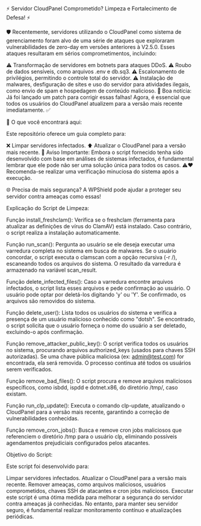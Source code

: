 ⚡ Servidor CloudPanel Comprometido? Limpeza e Fortalecimento de Defesa! ⚡

🛡️ Recentemente, servidores utilizando o CloudPanel como sistema de gerenciamento foram alvo de uma série de ataques que exploraram vulnerabilidades de zero-day em versões anteriores à V2.5.0. Esses ataques resultaram em sérios comprometimentos, incluindo:

⚠️ Transformação de servidores em botnets para ataques DDoS.
⚠️ Roubo de dados sensíveis, como arquivos .env e db.sq3.
⚠️ Escalonamento de privilégios, permitindo o controle total do servidor.
⚠️ Instalação de malwares, desfiguração de sites e uso do servidor para atividades ilegais, como envio de spam e hospedagem de conteúdo malicioso.
🚀 Boa notícia: Já foi lançado um patch para corrigir essas falhas! Agora, é essencial que todos os usuários do CloudPanel atualizem para a versão mais recente imediatamente. ✅

🔧 O que você encontrará aqui:

Este repositório oferece um guia completo para:

❌ Limpar servidores infectados.
⬆ Atualizar o CloudPanel para a versão mais recente.
🔹 Aviso Importante: Embora o script fornecido tenha sido desenvolvido com base em análises de sistemas infectados, é fundamental lembrar que ele pode não ser uma solução única para todos os casos. ⚠️❤ Recomenda-se realizar uma verificação minuciosa do sistema após a execução.

🌐 Precisa de mais segurança? A WPShield pode ajudar a proteger seu servidor contra ameaças como essas!

Explicação do Script de Limpeza:

Função install_freshclam():
Verifica se o freshclam (ferramenta para atualizar as definições de vírus do ClamAV) está instalado. Caso contrário, o script realiza a instalação automaticamente.

Função run_scan():
Pergunta ao usuário se ele deseja executar uma varredura completa no sistema em busca de malwares. Se o usuário concordar, o script executa o clamscan com a opção recursiva (-r /), escaneando todos os arquivos do sistema. O resultado da varredura é armazenado na variável scan_result.

Função delete_infected_files():
Caso a varredura encontre arquivos infectados, o script lista esses arquivos e pede confirmação ao usuário. O usuário pode optar por deletá-los digitando 'y' ou 'Y'. Se confirmado, os arquivos são removidos do sistema.

Função delete_user():
Lista todos os usuários do sistema e verifica a presença de um usuário malicioso conhecido como "dotsh". Se encontrado, o script solicita que o usuário forneça o nome do usuário a ser deletado, excluindo-o após confirmação.

Função remove_attacker_public_key():
O script verifica todos os usuários no sistema, procurando arquivos authorized_keys (usados para chaves SSH autorizadas). Se uma chave pública maliciosa (ex: admin@test.com) for encontrada, ela será removida. O processo continua até todos os usuários serem verificados.

Função remove_bad_files():
O script procura e remove arquivos maliciosos específicos, como isbdd, ispdd e dotnet.x86, do diretório /tmp/, caso existam.

Função run_clp_update():
Executa o comando clp-update, atualizando o CloudPanel para a versão mais recente, garantindo a correção de vulnerabilidades conhecidas.

Função remove_cron_jobs():
Busca e remove cron jobs maliciosos que referenciem o diretório /tmp para o usuário clp, eliminando possíveis agendamentos prejudiciais configurados pelos atacantes.

Objetivo do Script:

Este script foi desenvolvido para:

Limpar servidores infectados.
Atualizar o CloudPanel para a versão mais recente.
Remover ameaças, como arquivos maliciosos, usuários comprometidos, chaves SSH de atacantes e cron jobs maliciosos.
Executar este script é uma ótima medida para melhorar a segurança do servidor contra ameaças já conhecidas. No entanto, para manter seu servidor seguro, é fundamental realizar monitoramento contínuo e atualizações periódicas.
